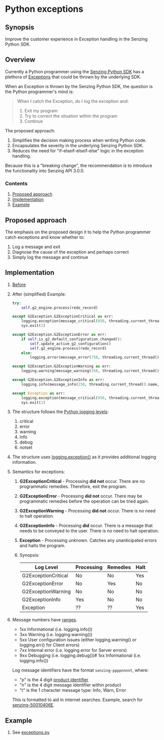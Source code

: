 # Python exceptions

## Synopsis

Improve the customer experience in Exception handling in the Senzing Python SDK.

## Overview

Currently a Python programmer using the
[Senzing Python SDK](https://github.com/Senzing/g2-sdk-python/tree/main/src/senzing)
has a plethora of
[Exceptions](https://github.com/Senzing/g2-sdk-python/blob/main/src/senzing/G2Exception.py)
that could be thrown by the underlying SDK.

When an Exception is thrown by the Senzing Python SDK,
the question is the Python programmer's mind is:

> When I catch the Exception, do I log the exception and:
>   1) Exit my program
>   2) Try to correct the situation within the program
>   3) Continue

The proposed approach:

1. Simplifies the decision making process when writing Python code.
1. Encapsulates the severity in the underlying Senzing Python SDK.
1. Reduces the need for "if-elseif-elseif-else" logic in the exception handling.

Because this is a "breaking change", the recommendation is to introduce the functionality into Senzing API 3.0.0.

### Contents

1. [Proposed approach](#proposed-approach)
1. [Implementation](#implementation)
1. [Example](#example)

## Proposed approach

The emphasis on the proposed design it to help the Python programmer catch exceptions and know whether to:

1. Log a message and exit
2. Diagnose the cause of the exception and perhaps correct
3. Simply log the message and continue

## Implementation

1. [Before](https://github.com/Senzing/redoer/blob/c3d3aeaf281d091d2ca370da1c5c56f54d736a66/redoer.py#L2061-L2083)

1. After (simplified)
   Example:

    ```python
    try:
        self.g2_engine.process(redo_record)

    except G2Exception.G2ExceptionCritical as err:
        logging.exception(message_critical(850, threading.current_thread().name, err, redo_record))
        sys.exit(1)

    except G2Exception.G2ExceptionError as err:
        if self.is_g2_default_configuration_changed():
            self.update_active_g2_configuration()
            self.g2_engine.process(redo_record)
        else:
            logging.error(message_error(750, threading.current_thread().name, err))

    except G2Exception.G2ExceptionWarning as err:
        logging.warning(message_warning(350, threading.current_thread().name, err, redo_record))

    except G2Exception.G2ExceptionInfo as err:
        logging.info(message_info(250, threading.current_thread().name, err, redo_record))

    except Exception as err:
        logging.exception(message_critical(950, threading.current_thread().name, err, redo_record))
        sys.exit(1)
    ```

1. The structure follows the [Python logging levels](https://docs.python.org/3/library/logging.html#logging-levels):
    1. critical
    1. error
    1. warning
    1. info
    1. debug
    1. notset
1. The structure uses [logging.exception()](https://docs.python.org/3/library/logging.html#logging.Logger.exception)
   as it provides additional logging information.

1. Semantics for exceptions:
    1. **G2ExceptionCritical** -
       Processing **did not** occur.
       There are no programmatic remedies.
       Therefore, exit the program.
    1. **G2ExceptionError** -
       Processing **did not** occur.
       There may be programmatic remedies before the operation can be tried again.
    1. **G2ExceptionWarning** -
       Processing **did not** occur.
       There is no need to halt operation.
    1. **G2ExceptionInfo** -
       Processing **did** occur.
       There is a message that needs to be conveyed to the user.
       There is no need to halt operation.
    1. **Exception** -
       Processing unknown.
       Catches any unanticipated errors and halts the program.
    1. Synopsis:

        | Log Level            | Processing | Remedies | Halt |
        |----------------------|------------|----------|------|
        | G2ExceptionCritical  | No         | No       | Yes  |
        | G2ExceptionError     | No         | Yes      | No   |
        | G2ExceptionWarning   | No         | No       | No   |
        | G2ExceptionInfo      | Yes        | No       | No   |
        | Exception            | ??         | ??       | Yes  |

1. Message numbers have
   [ranges](https://github.com/Senzing/stream-loader/blob/30c9fe591137793c063152cee04c0478523d7357/stream-loader.py#L892-L908).

    - 1xx Informational (i.e. logging.info())
    - 3xx Warning (i.e. logging.warning())
    - 5xx User configuration issues (either logging.warning() or logging.err() for Client errors)
    - 7xx Internal error (i.e. logging.error for Server errors)
    - 9xx Debugging (i.e. logging.debug())# 1xx Informational (i.e. logging.info())

   Log message identifiers have the format `senzing-ppppnnnnt`, where:

    - "p" is the 4 digit [product identifier](https://github.com/Senzing/knowledge-base/blob/master/lists/senzing-product-ids.md)
    - "n" is the 4 digit message identifier within product
    - "t" is the 1 character message type: Info, Warn, Error

   This is formatted to aid in internet searches.
   Example, search for [senzing-50010406E](https://www.google.com/search?channel=fs&client=ubuntu&q=senzing-50070896E).

## Example

1. See [exceptions.py](python-exceptions/exceptions.py)
